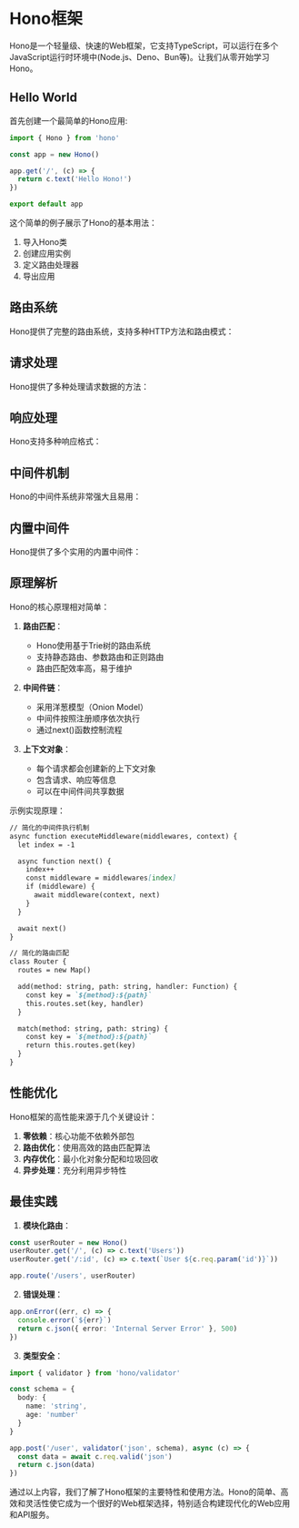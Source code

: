 # Hono框架

Hono是一个轻量级、快速的Web框架，它支持TypeScript，可以运行在多个JavaScript运行时环境中(Node.js、Deno、Bun等)。让我们从零开始学习Hono。

## Hello World

首先创建一个最简单的Hono应用:

```typescript
import { Hono } from 'hono'

const app = new Hono()

app.get('/', (c) => {
  return c.text('Hello Hono!')
})

export default app
```

这个简单的例子展示了Hono的基本用法：
1. 导入Hono类
2. 创建应用实例
3. 定义路由处理器
4. 导出应用

## 路由系统

Hono提供了完整的路由系统，支持多种HTTP方法和路由模式：

## 请求处理

Hono提供了多种处理请求数据的方法：

## 响应处理

Hono支持多种响应格式：

## 中间件机制

Hono的中间件系统非常强大且易用：

## 内置中间件

Hono提供了多个实用的内置中间件：

## 原理解析

Hono的核心原理相对简单：

1. **路由匹配**：
   - Hono使用基于Trie树的路由系统
   - 支持静态路由、参数路由和正则路由
   - 路由匹配效率高，易于维护

2. **中间件链**：
   - 采用洋葱模型（Onion Model）
   - 中间件按照注册顺序依次执行
   - 通过next()函数控制流程

3. **上下文对象**：
   - 每个请求都会创建新的上下文对象
   - 包含请求、响应等信息
   - 可以在中间件间共享数据

示例实现原理：

```typescript:src/7/7.1.md
// 简化的中间件执行机制
async function executeMiddleware(middlewares, context) {
  let index = -1

  async function next() {
    index++
    const middleware = middlewares[index]
    if (middleware) {
      await middleware(context, next)
    }
  }

  await next()
}

// 简化的路由匹配
class Router {
  routes = new Map()

  add(method: string, path: string, handler: Function) {
    const key = `${method}:${path}`
    this.routes.set(key, handler)
  }

  match(method: string, path: string) {
    const key = `${method}:${path}`
    return this.routes.get(key)
  }
}
```

## 性能优化

Hono框架的高性能来源于几个关键设计：

1. **零依赖**：核心功能不依赖外部包
2. **路由优化**：使用高效的路由匹配算法
3. **内存优化**：最小化对象分配和垃圾回收
4. **异步处理**：充分利用异步特性

## 最佳实践

1. **模块化路由**：
```typescript
const userRouter = new Hono()
userRouter.get('/', (c) => c.text('Users'))
userRouter.get('/:id', (c) => c.text(`User ${c.req.param('id')}`))

app.route('/users', userRouter)
```

2. **错误处理**：
```typescript
app.onError((err, c) => {
  console.error(`${err}`)
  return c.json({ error: 'Internal Server Error' }, 500)
})
```

3. **类型安全**：
```typescript
import { validator } from 'hono/validator'

const schema = {
  body: {
    name: 'string',
    age: 'number'
  }
}

app.post('/user', validator('json', schema), async (c) => {
  const data = await c.req.valid('json')
  return c.json(data)
})
```

通过以上内容，我们了解了Hono框架的主要特性和使用方法。Hono的简单、高效和灵活性使它成为一个很好的Web框架选择，特别适合构建现代化的Web应用和API服务。

